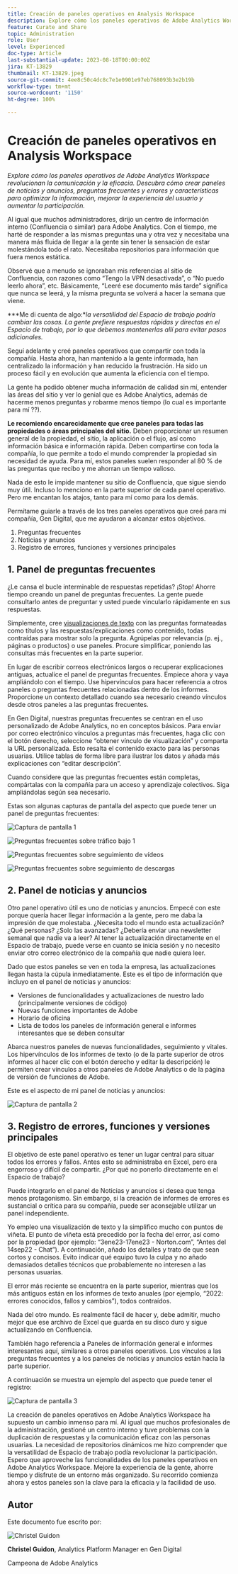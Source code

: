 ```yaml
---
title: Creación de paneles operativos en Analysis Workspace
description: Explore cómo los paneles operativos de Adobe Analytics Workspace revolucionan la comunicación y la eficacia.
feature: Curate and Share
topic: Administration
role: User
level: Experienced
doc-type: Article
last-substantial-update: 2023-08-18T00:00:00Z
jira: KT-13829
thumbnail: KT-13829.jpeg
source-git-commit: 4ee8c50c4dc8c7e1e0901e97eb768093b3e2b19b
workflow-type: tm+mt
source-wordcount: '1150'
ht-degree: 100%

---
```



# Creación de paneles operativos en Analysis Workspace

_Explore cómo los paneles operativos de Adobe Analytics Workspace revolucionan la comunicación y la eficacia. Descubra cómo crear paneles de noticias y anuncios, preguntas frecuentes y errores y características para optimizar la información, mejorar la experiencia del usuario y aumentar la participación._


Al igual que muchos administradores, dirijo un centro de información interno (Confluencia o similar) para Adobe Analytics. Con el tiempo, me harté de responder a las mismas preguntas una y otra vez y necesitaba una manera más fluida de llegar a la gente sin tener la sensación de estar molestándola todo el rato. Necesitaba repositorios para información que fuera menos estática.

Observé que a menudo se ignoraban mis referencias al sitio de Confluencia, con razones como “Tengo la VPN desactivada”, o “No puedo leerlo ahora”, etc. Básicamente, “Leeré ese documento más tarde” significa que nunca se leerá, y la misma pregunta se volverá a hacer la semana que viene.

***Me di cuenta de algo:**la versatilidad del Espacio de trabajo podría cambiar las cosas. La gente prefiere respuestas rápidas y directas en el Espacio de trabajo, por lo que debemos mantenerlas allí para evitar pasos adicionales.*

Seguí adelante y creé paneles operativos que compartir con toda la compañía. Hasta ahora, han mantenido a la gente informada, han centralizado la información y han reducido la frustración. Ha sido un proceso fácil y en evolución que aumenta la eficiencia con el tiempo.

La gente ha podido obtener mucha información de calidad sin mí, entender las áreas del sitio y ver lo genial que es Adobe Analytics, además de hacerme menos preguntas y robarme menos tiempo (lo cual es importante para mí ??).

**Le recomiendo encarecidamente que cree paneles para todas las propiedades o áreas principales del sitio.** Deben proporcionar un resumen general de la propiedad, el sitio, la aplicación o el flujo, así como información básica e información rápida. Deben compartirse con toda la compañía, lo que permite a todo el mundo comprender la propiedad sin necesidad de ayuda. Para mí, estos paneles suelen responder al 80 % de las preguntas que recibo y me ahorran un tiempo valioso.

Nada de esto le impide mantener su sitio de Confluencia, que sigue siendo muy útil. Incluso lo menciono en la parte superior de cada panel operativo. Pero me encantan los atajos, tanto para mí como para los demás.

Permítame guiarle a través de los tres paneles operativos que creé para mi compañía, Gen Digital, que me ayudaron a alcanzar estos objetivos.

1. Preguntas frecuentes
1. Noticias y anuncios
1. Registro de errores, funciones y versiones principales


## 1. Panel de preguntas frecuentes

¿Le cansa el bucle interminable de respuestas repetidas? ¡Stop! Ahorre tiempo creando un panel de preguntas frecuentes. La gente puede consultarlo antes de preguntar y usted puede vincularlo rápidamente en sus respuestas.

Simplemente, cree [visualizaciones de texto](https://experienceleague.adobe.com/docs/analytics/analyze/analysis-workspace/visualizations/text.html?lang=es) con las preguntas formateadas como títulos y las respuestas/explicaciones como contenido, todas contraídas para mostrar solo la pregunta. Agrúpelas por relevancia (p. ej., páginas o productos) o use paneles. Procure simplificar, poniendo las consultas más frecuentes en la parte superior.

En lugar de escribir correos electrónicos largos o recuperar explicaciones antiguas, actualice el panel de preguntas frecuentes. Empiece ahora y vaya ampliándolo con el tiempo. Use hipervínculos para hacer referencia a otros paneles o preguntas frecuentes relacionadas dentro de los informes. Proporcione un contexto detallado cuando sea necesario creando vínculos desde otros paneles a las preguntas frecuentes.

En Gen Digital, nuestras preguntas frecuentes se centran en el uso personalizado de Adobe Analytics, no en conceptos básicos. Para enviar por correo electrónico vínculos a preguntas más frecuentes, haga clic con el botón derecho, seleccione “obtener vínculo de visualización” y comparta la URL personalizada. Esto resalta el contenido exacto para las personas usuarias. Utilice tablas de forma libre para ilustrar los datos y añada más explicaciones con “editar descripción”.

Cuando considere que las preguntas frecuentes están completas, compártalas con la compañía para un acceso y aprendizaje colectivos. Siga ampliándolas según sea necesario.

Estas son algunas capturas de pantalla del aspecto que puede tener un panel de preguntas frecuentes:

![Captura de pantalla 1](assets/screenshot-1.png)

![Preguntas frecuentes sobre tráfico bajo 1](assets/low-traffic-faq.png)

![Preguntas frecuentes sobre seguimiento de vídeos](assets/track-video-faq.png)

![Preguntas frecuentes sobre seguimiento de descargas](assets/track-downloads-faq.png)

## 2. Panel de noticias y anuncios

Otro panel operativo útil es uno de noticias y anuncios. Empecé con este porque quería hacer llegar información a la gente, pero me daba la impresión de que molestaba. ¿Necesita todo el mundo esta actualización? ¿Qué personas? ¿Solo las avanzadas? ¿Debería enviar una newsletter semanal que nadie va a leer? Al tener la actualización directamente en el Espacio de trabajo, puede verse en cuanto se inicia sesión y no necesito enviar otro correo electrónico de la compañía que nadie quiera leer.

Dado que estos paneles se ven en toda la empresa, las actualizaciones llegan hasta la cúpula inmediatamente. Este es el tipo de información que incluyo en el panel de noticias y anuncios:

- Versiones de funcionalidades y actualizaciones de nuestro lado (principalmente versiones de código)
- Nuevas funciones importantes de Adobe
- Horario de oficina
- Lista de todos los paneles de información general e informes interesantes que se deben consultar

Abarca nuestros paneles de nuevas funcionalidades, seguimiento y vitales. Los hipervínculos de los informes de texto (o de la parte superior de otros informes al hacer clic con el botón derecho y editar la descripción) le permiten crear vínculos a otros paneles de Adobe Analytics o de la página de versión de funciones de Adobe.

Este es el aspecto de mi panel de noticias y anuncios:

![Captura de pantalla 2](assets/screenshot-2.png)

## 3. Registro de errores, funciones y versiones principales

El objetivo de este panel operativo es tener un lugar central para situar todos los errores y fallos. Antes esto se administraba en Excel, pero era engorroso y difícil de compartir. ¿Por qué no ponerlo directamente en el Espacio de trabajo?

Puede integrarlo en el panel de Noticias y anuncios si desea que tenga menos protagonismo. Sin embargo, si la creación de informes de errores es sustancial o crítica para su compañía, puede ser aconsejable utilizar un panel independiente.

Yo empleo una visualización de texto y la simplifico mucho con puntos de viñeta. El punto de viñeta está precedido por la fecha del error, así como por la propiedad (por ejemplo: “3ene23-17ene23 - Norton.com”, “Antes del 14sep22 - Chat”). A continuación, añado los detalles y trato de que sean cortos y concisos. Evito indicar qué equipo tuvo la culpa y no añado demasiados detalles técnicos que probablemente no interesen a las personas usuarias.

El error más reciente se encuentra en la parte superior, mientras que los más antiguos están en los informes de texto anuales (por ejemplo, “2022: errores conocidos, fallos y cambios”), todos contraídos.

Nada del otro mundo. Es realmente fácil de hacer y, debe admitir, mucho mejor que ese archivo de Excel que guarda en su disco duro y sigue actualizando en Confluencia.

También hago referencia a Paneles de información general e informes interesantes aquí, similares a otros paneles operativos. Los vínculos a las preguntas frecuentes y a los paneles de noticias y anuncios están hacia la parte superior.

A continuación se muestra un ejemplo del aspecto que puede tener el registro:

![Captura de pantalla 3](assets/screenshot-3.png)

La creación de paneles operativos en Adobe Analytics Workspace ha supuesto un cambio inmenso para mí. Al igual que muchos profesionales de la administración, gestioné un centro interno y tuve problemas con la duplicación de respuestas y la comunicación eficaz con las personas usuarias. La necesidad de repositorios dinámicos me hizo comprender que la versatilidad de Espacio de trabajo podía revolucionar la participación. Espero que aproveche las funcionalidades de los paneles operativos en Adobe Analytics Workspace. Mejore la experiencia de la gente, ahorre tiempo y disfrute de un entorno más organizado. Su recorrido comienza ahora y estos paneles son la clave para la eficacia y la facilidad de uso.

## Autor

Este documento fue escrito por:

![Christel Guidon](assets/Christel-Headshot-150.png)

**Christel Guidon**, Analytics Platform Manager en Gen Digital

Campeona de Adobe Analytics